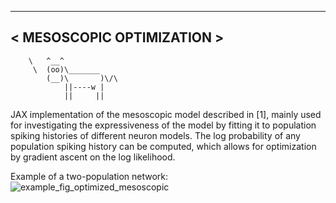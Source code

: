 _________________________
< MESOSCOPIC OPTIMIZATION >
 -------------------------
        \   ^__^
         \  (oo)\_______
            (__)\       )\/\
                ||----w |
                ||     ||

JAX implementation of the mesoscopic model described in [1], mainly used for investigating the expressiveness of the model by fitting it to population spiking histories of different neuron models. The log probability of any population spiking history can be computed, which allows for optimization by gradient ascent on the log likelihood. 

Example of a two-population network:
![example_fig_optimized_mesoscopic](https://github.com/janskaar/mesoscopic_optimization/assets/29370469/b6f5969b-ee6e-45a3-b188-7bc9a06d64a9)

